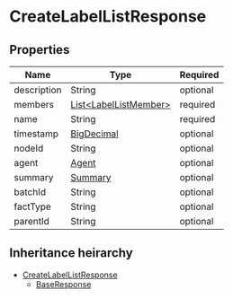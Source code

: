 

# CreateLabelListResponse

## Properties

Name | Type | Required
-------- | -------- | --------
description | String | optional
members | [List&lt;LabelListMember&gt;](LabelListMember.md) | required
name | String | required
timestamp | [BigDecimal](BigDecimal.md) | optional
nodeId | String | optional
agent | [Agent](Agent.md) | optional
summary | [Summary](Summary.md) | optional
batchId | String | optional
factType | String | optional
parentId | String | optional




## Inheritance heirarchy


* [CreateLabelListResponse](CreateLabelListResponse.md)
    * [BaseResponse](BaseResponse.md)
